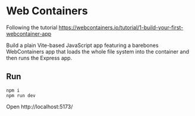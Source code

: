 # Web Containers

Following the tutorial https://webcontainers.io/tutorial/1-build-your-first-webcontainer-app

Build a plain Vite-based JavaScript app featuring a barebones WebContainers app that loads the whole file system into the container and then runs the Express app.

## Run

```
npm i
npm run dev
```

Open http://localhost:5173/
